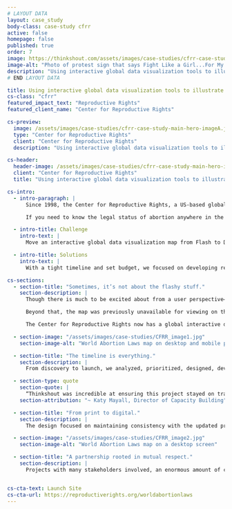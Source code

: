 ```yaml
---
# LAYOUT DATA
layout: case_study
body-class: case-study cfrr
active: false
homepage: false
published: true
order: 7
image: https://thinkshout.com/assets/images/case-studies/cfrr-case-study-main-hero-imageA.jpg
image-alt: "Photo of protest sign that says Fight Like a Girl...For My Rights"
description: "Using interactive global data visualization tools to illustrate the legal status of abortion laws worldwide."
# END LAYOUT DATA

title: Using interactive global data visualization tools to illustrate the legal status of abortion laws worldwide.
cs-class: "cfrr"
featured_impact_text: "Reproductive Rights"
featured_client_name: "Center for Reproductive Rights"

cs-preview:
  image: /assets/images/case-studies/cfrr-case-study-main-hero-imageA.jpg
  type: "Center for Reproductive Rights"
  client: "Center for Reproductive Rights"
  description: "Using interactive global data visualization tools to illustrate the legal status of abortion laws worldwide."

cs-header:
  header-image: /assets/images/case-studies/cfrr-case-study-main-hero-imageA.jpg
  client: "Center for Reproductive Rights"
  title: "Using interactive global data visualization tools to illustrate the legal status of abortion laws worldwide."

cs-intro:
  - intro-paragraph: |
      Since 1998, the Center for Reproductive Rights, a US-based global organization that uses the power of law to advance reproductive rights as fundamental human rights, has offered the [World Abortion Laws Map](https://reproductiverights.org/worldabortionlaws) as a central tool to compare the legal status of abortion at a global level.

      If you need to know the legal status of abortion anywhere in the world, in Ireland, Mexico, or Algeria, for example, the World Abortion Laws map is a thorough resource. Not only does it allow users to compare abortion laws across countries, it also provides the full text of nearly 50 countries' laws and other in-depth information.

  - intro-title: Challenge
    intro-text: |
      Move an interactive global data visualization map from Flash to Drupal 8 in just 6 weeks, including key user experience changes and strategic design updates.

  - intro-title: Solutions
    intro-text: |
      With a tight timeline and set budget, we focused on developing responsive tools and increasing access to the Center’s most valuable resources for priority audiences— all while planning for a potential Phase 2 with expanded functionality.

cs-sections:
  - section-title: "Sometimes, it’s not about the flashy stuff."
    section-description: |
      Though there is much to be excited about from a user perspective— including some very strategic user experience and design updates—most of our partnership with The Center for Reproductive Rights focused on what you can’t see. The World Abortion Laws Map was originally built on Flash, and with the Center moving its entire website from Drupal 6 to Drupal 8, the map needed to be lifted and rebuilt from Flash to Drupal 8. The library we used for the map was D3.js. 

      Beyond that, the map was previously unavailable for viewing on the iPhone or iPad. We knew it was crucial to improve access to key information and hone core functionalities for the Center’s primary audiences, and building the map using modern web technologies allowed us to do just that, with the map being accessible on any mobile device. 

      The Center for Reproductive Rights now has a global interactive data visualization tool that no longer requires its own URL or Flash to launch. [The map is responsive](https://reproductiverights.org/worldabortionlaws)— a huge improvement from its former iteration— and offers a clearer hierarchy of information, from resource-driven investigation to engagement-level calls to action.

  - section-image: "/assets/images/case-studies/CFRR_image1.jpg"
    section-image-alt: "World Abortion Laws map on desktop and mobile phone"

  - section-title: "The timeline is everything."
    section-description: |
      From discovery to launch, we analyzed, prioritized, designed, developed, QA’d and demoed the new World Abortion Laws Map in just 6 weeks.

  - section-type: quote
    section-quote: |
      “Thinkshout was incredible at ensuring this project stayed on track, given the very short turnaround time. They were diligent in their project management and were able to anticipate the types of delays that often hold projects up, so that we could tackle them ahead of time.  We felt confident throughout the project that we would make it to launch on time – and indeed, we did!”
    section-attribution: "~ Katy Mayall, Director of Capacity Building"

  - section-title: "From print to digital."
    section-description: |
      The design focused on maintaining consistency with the updated print version of the map and leveraging the existing brand. We found opportunities to incorporate their branded vibrant and highly identifiable colors to highlight meaningful content through bold dropdowns. The final result provides a clean and user-friendly experience at all screen sizes, with the foundation of the map rooted in an established color coding system. 

  - section-image: "/assets/images/case-studies/CFRR_image2.jpg"
    section-image-alt: "World Abortion Laws map on a desktop screen"

  - section-title: "A partnership rooted in mutual respect."
    section-description: |
      Projects with many stakeholders involved, an enormous amount of content, and a hard deadline are only possible with extraordinary client partnerships— which is exactly what we found in the Center’s team.  ThinkShout was and continues to recognize what a privilege it is to work with organizations like [The Center for Reproductive Rights](https://reproductiverights.org/worldabortionlaws), especially now, when access to abortion here in the United States is brutally under attack. We’re proud of the move from Flash to Drupal 8, glad to have implemented improved functionality and design for core audiences, and encouraged by the post-launch analytics we’re seeing so far, but most importantly, we’re thankful for The Center’s work and humbled by our partnership.


cs-cta-text: Launch Site
cs-cta-url: https://reproductiverights.org/worldabortionlaws
---
```

